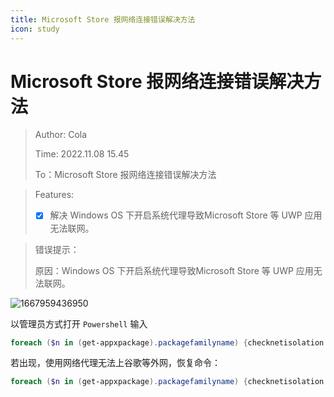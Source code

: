 ```yaml
---
title: Microsoft Store 报网络连接错误解决方法
icon: study
---
```

# Microsoft Store 报网络连接错误解决方法

> Author: Cola
>
> Time: 2022.11.08 15.45
>
> To：Microsoft Store 报网络连接错误解决方法

> Features:
>
> - [X] 解决 Windows OS 下开启系统代理导致Microsoft Store 等 UWP 应用无法联网。

> 错误提示：
>
> 原因：Windows OS 下开启系统代理导致Microsoft Store 等 UWP 应用无法联网。

![1667959436950](/1667959436950.png)

以管理员方式打开 `Powershell` 输入

```powershell
foreach ($n in (get-appxpackage).packagefamilyname) {checknetisolation loopbackexempt -a -n="$n"}
```

若出现，使用网络代理无法上谷歌等外网，恢复命令：

```powershell
foreach ($n in (get-appxpackage).packagefamilyname) {checknetisolation loopbackexempt -d -n="$n"}
```
